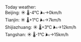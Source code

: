 Today weather:  
Beijing: ☀️ 🌡️-4°C 🌬️→0km/h  
Tianjin: ☀️ 🌡️+1°C 🌬️→7km/h  
Shijiazhuang: ☀️ 🌡️+3°C 🌬️→12km/h  
Tangshan: ☀️ 🌡️-1°C 🌬️→15km/h  
